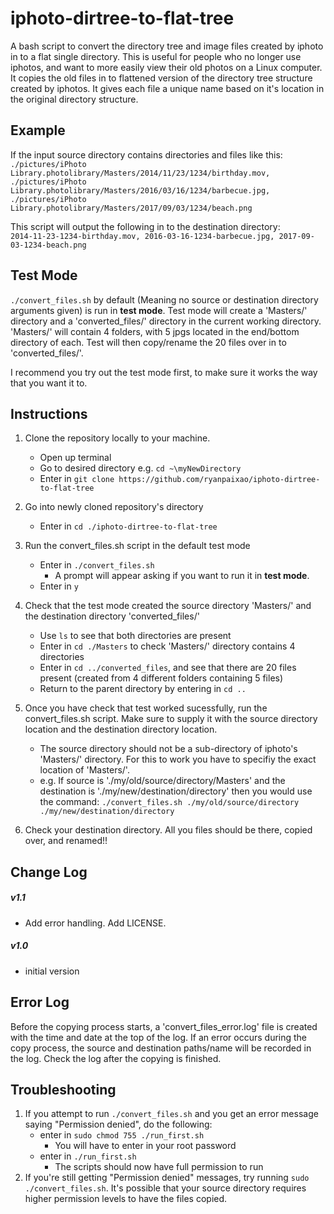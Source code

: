 # iphoto-dirtree-to-flat-tree
A bash script to convert the directory tree and image files created by iphoto in to a flat single directory. This is useful for people who no longer use iphotos, and want to more easily view their old photos on a Linux computer. It copies the old files in to flattened version of the directory tree structure created by iphotos. It gives each file a unique name based on it's location in the original directory structure. 


## Example 
If the input source directory contains directories and files like this:  
`./pictures/iPhoto Library.photolibrary/Masters/2014/11/23/1234/birthday.mov,
./pictures/iPhoto Library.photolibrary/Masters/2016/03/16/1234/barbecue.jpg,
./pictures/iPhoto Library.photolibrary/Masters/2017/09/03/1234/beach.png`  


This script will output the following in to the destination directory:  
`2014-11-23-1234-birthday.mov,
2016-03-16-1234-barbecue.jpg,
2017-09-03-1234-beach.png`


## Test Mode
`./convert_files.sh` by default (Meaning no source or destination directory arguments given) is run in **test mode**. Test mode will create a 'Masters/' directory and a 'converted_files/' directory in the current working directory. 'Masters/' will contain 4 folders, with 5 jpgs located in the end/bottom directory of each. Test will then copy/rename the 20 files over in to 'converted_files/'.

I recommend you try out the test mode first, to make sure it works the way that you want it to.


## Instructions
1) Clone the repository locally to your machine.
   - Open up terminal
   - Go to desired directory e.g. `cd ~\myNewDirectory`
   - Enter in `git clone https://github.com/ryanpaixao/iphoto-dirtree-to-flat-tree`
   
2) Go into newly cloned repository's directory
   - Enter in  `cd ./iphoto-dirtree-to-flat-tree`
   
3) Run the convert_files.sh script in the default test mode
   - Enter in `./convert_files.sh`   
     - A prompt will appear asking if you want to run it in **test mode**.
   - Enter in `y`
   
4) Check that the test mode created the source directory 'Masters/' and the destination directory 'converted_files/'
   - Use `ls` to see that both directories are present
   - Enter in `cd ./Masters` to check 'Masters/' directory contains 4 directories
   - Enter in `cd ../converted_files`, and see that there are 20 files present (created from 4 different folders containing 5 files)
   - Return to the parent directory by entering in `cd ..`

5) Once you have check that test worked sucessfully, run the convert_files.sh script. Make sure to supply it with the source directory location and the destination directory location.
   - The source directory should not be a sub-directory of iphoto's 'Masters/' directory. For this to work you have to specifiy the exact location of 'Masters/'.
   - e.g. If source is './my/old/source/directory/Masters' and the destination is './my/new/destination/directory' then you would use the command: `./convert_files.sh ./my/old/source/directory ./my/new/destination/directory`

6) Check your destination directory. All you files should be there, copied over, and renamed!!

## Change Log
##### v1.1
- Add error handling. Add LICENSE.
##### v1.0
- initial version

## Error Log
Before the copying process starts, a 'convert_files_error.log' file is created with the time and date at the top of the log. If an error occurs during the copy process, the source and destination paths/name will be recorded in the log. Check the log after the copying is finished.

## Troubleshooting
1) If you attempt to run `./convert_files.sh` and you get an error message saying "Permission denied", do the following:
   - enter in `sudo chmod 755 ./run_first.sh`
      - You will have to enter in your root password
   - enter in `./run_first.sh`
      - The scripts should now have full permission to run
2) If you're still getting "Permission denied" messages, try running `sudo ./convert_files.sh`. It's possible that your source directory requires higher permission levels to have the files copied.
